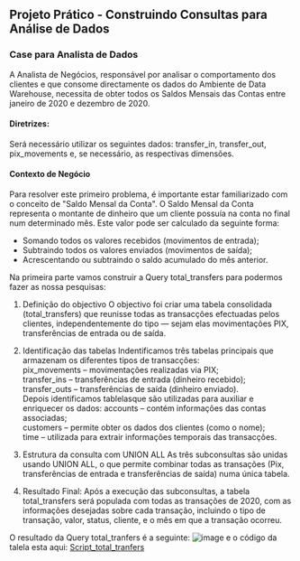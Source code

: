  ## Projeto Prático - Construindo Consultas para Análise de Dados
 ### Case para Analista de Dados

A Analista de Negócios, responsável por analisar o comportamento dos clientes e que consome directamente os dados do Ambiente de Data Warehouse, necessita de obter todos os Saldos Mensais das Contas entre janeiro de 2020 e dezembro de 2020.

#### Diretrizes:
Será necessário utilizar os seguintes dados: transfer_in, transfer_out, pix_movements e, se necessário, as respectivas dimensões.

#### Contexto de Negócio
Para resolver este primeiro problema, é importante estar familiarizado com o conceito de "Saldo Mensal da Conta".
O Saldo Mensal da Conta representa o montante de dinheiro que um cliente possuía na conta no final num determinado mês.
Este valor pode ser calculado da seguinte forma:
 - Somando todos os valores recebidos (movimentos de entrada);
 - Subtraindo todos os valores enviados (movimentos de saída);
 - Acrescentando ou subtraindo o saldo acumulado do mês anterior.

Na primeira parte vamos construir a Query total_transfers para podermos fazer as nossa pesquisas:
1. Definição do objectivo
O objectivo foi criar uma tabela consolidada (total_transfers) que reunisse todas as transacções efectuadas pelos clientes, independentemente do tipo — sejam elas movimentações PIX, transferências de entrada ou de saída.

2. Identificação das tabelas 
Indentificamos três tabelas principais que armazenam os diferentes tipos de transacções:  
pix_movements – movimentações realizadas via PIX;  
transfer_ins – transferências de entrada (dinheiro recebido);  
transfer_outs – transferências de saída (dinheiro enviado).  
Depois identificamos tablelasque são utilizadas para auxiliar e enriquecer os dados:
accounts – contém informações das contas associadas;   
customers – permite obter os dados dos clientes (como o nome);   
time – utilizada para extrair informações temporais das transacções.   

4. Estrutura da consulta com UNION ALL
As três subconsultas são unidas usando UNION ALL, o que permite combinar todas as transações (Pix, transferências de entrada e transferências de saída) numa única tabela.

4. Resultado Final:
Após a execução das subconsultas, a tabela total_transfers será populada com todas as transações de 2020, com as informações desejadas sobre cada transação, incluindo o tipo de transação, valor, status, cliente, e o mês em que a transação ocorreu.

O resultado da Query total_tranfers é a seguinte:
![image](https://github.com/user-attachments/assets/71e595f7-b152-4787-9aaf-088b30e7040e)
e o código da talela esta aqui: [Script_total_tranfers](script_total_tranfers.sql)





